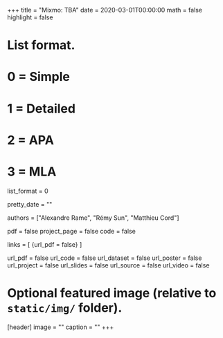 +++
title = "Mixmo: TBA"
date = 2020-03-01T00:00:00
math = false
highlight = false

# List format.
#   0 = Simple
#   1 = Detailed
#   2 = APA
#   3 = MLA
list_format = 0

pretty_date = ""

authors = ["Alexandre Rame", "Rémy Sun", "Matthieu Cord"]

pdf = false
project_page = false
code = false

links = [
    {url_pdf = false}
]

url_pdf = false
url_code = false
url_dataset = false
url_poster = false
url_project = false
url_slides = false
url_source = false
url_video = false

# Optional featured image (relative to `static/img/` folder).
[header]
image = ""
caption = ""
+++
